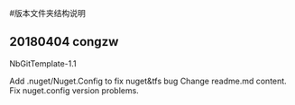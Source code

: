 #版本文件夹结构说明

## 20180404 congzw

NbGitTemplate-1.1 

Add .nuget/Nuget.Config to fix nuget&tfs bug
Change readme.md content.
Fix nuget.config version problems.